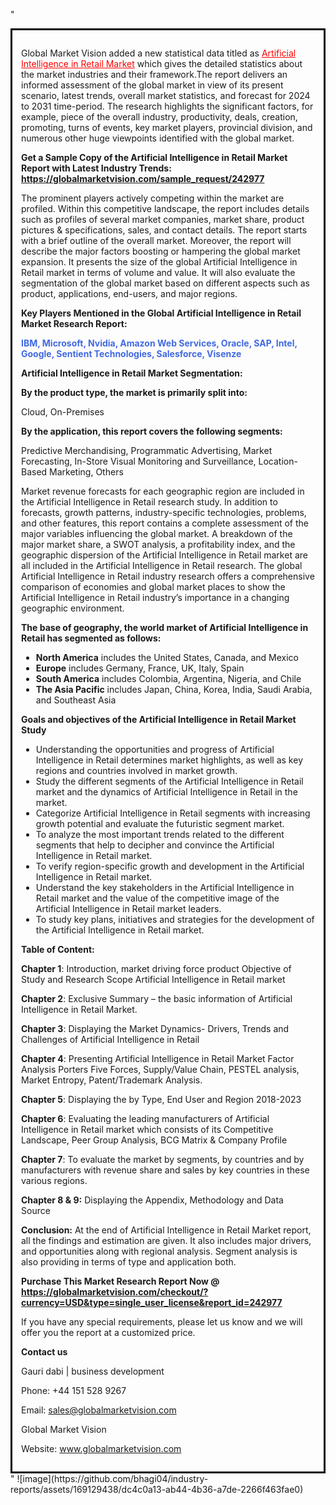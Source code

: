 "<div style='border: 3px solid black; padding: 1em;'>

Global Market Vision added a new statistical data titled as <a style='color: #ff0000;' href='https://globalmarketvision.com/reports/global-artificial-intelligence-in-retail-market/242977'>Artificial Intelligence in Retail Market</a> which gives the detailed statistics about the market industries and their framework.The report delivers an informed assessment of the global market in view of its present scenario, latest trends, overall market statistics, and forecast for 2024 to 2031 time-period. The research highlights the significant factors, for example, piece of the overall industry, productivity, deals, creation, promoting, turns of events, key market players, provincial division, and numerous other huge viewpoints identified with the global market.

<strong>Get a Sample Copy of the Artificial Intelligence in Retail Market Report with Latest Industry Trends:</strong><strong> <a style='color: #ff0000;' href='https://globalmarketvision.com/sample_request/242977?utm_source=linkedinPulse&utm_medium=Bhagyashree&utm_campaign=Bhagyashree'><strong>https://globalmarketvision.com/sample_request/242977</strong></a></strong>

The prominent players actively competing within the market are profiled. Within this competitive landscape, the report includes details such as profiles of several market companies, market share, product pictures &amp; specifications, sales, and contact details. The report starts with a brief outline of the overall market. Moreover, the report will describe the major factors boosting or hampering the global market expansion. It presents the size of the global Artificial Intelligence in Retail market in terms of volume and value. It will also evaluate the segmentation of the global market based on different aspects such as product, applications, end-users, and major regions.

<strong>Key Players Mentioned in the Global Artificial Intelligence in Retail Market Research Report:</strong>

<strong style='color: #4169e1;'>IBM, Microsoft, Nvidia, Amazon Web Services, Oracle, SAP, Intel, Google, Sentient Technologies, Salesforce, Visenze</strong>

<strong>Artificial Intelligence in Retail Market Segmentation: </strong>

<strong>By the product type, the market is primarily split into:</strong>

Cloud, On-Premises

<strong>By the application, this report covers the following segments:</strong>

Predictive Merchandising, Programmatic Advertising, Market Forecasting, In-Store Visual Monitoring and Surveillance, Location-Based Marketing, Others

Market revenue forecasts for each geographic region are included in the Artificial Intelligence in Retail research study. In addition to forecasts, growth patterns, industry-specific technologies, problems, and other features, this report contains a complete assessment of the major variables influencing the global market. A breakdown of the major market share, a SWOT analysis, a profitability index, and the geographic dispersion of the Artificial Intelligence in Retail market are all included in the Artificial Intelligence in Retail research. The global Artificial Intelligence in Retail industry research offers a comprehensive comparison of economies and global market places to show the Artificial Intelligence in Retail industry’s importance in a changing geographic environment.

<strong>The base of geography, the world market of Artificial Intelligence in Retail has segmented as follows:</strong>
<ul>
  <li><strong>North America</strong> includes the United States, Canada, and Mexico</li>
  <li><strong>Europe</strong> includes Germany, France, UK, Italy, Spain</li>
  <li><strong>South America</strong> includes Colombia, Argentina, Nigeria, and Chile</li>
  <li><strong>The Asia Pacific</strong> includes Japan, China, Korea, India, Saudi Arabia, and Southeast Asia</li>
</ul>
<strong>Goals and objectives of the Artificial Intelligence in Retail Market Study</strong>
<ul>
  <li>Understanding the opportunities and progress of Artificial Intelligence in Retail determines market highlights, as well as key regions and countries involved in market growth.</li>
  <li>Study the different segments of the Artificial Intelligence in Retail market and the dynamics of Artificial Intelligence in Retail in the market.</li>
  <li>Categorize Artificial Intelligence in Retail segments with increasing growth potential and evaluate the futuristic segment market.</li>
  <li>To analyze the most important trends related to the different segments that help to decipher and convince the Artificial Intelligence in Retail market.</li>
  <li>To verify region-specific growth and development in the Artificial Intelligence in Retail market.</li>
  <li>Understand the key stakeholders in the Artificial Intelligence in Retail market and the value of the competitive image of the Artificial Intelligence in Retail market leaders.</li>
  <li>To study key plans, initiatives and strategies for the development of the Artificial Intelligence in Retail market.</li>
</ul>
<strong>Table of Content:</strong>

<strong>Chapter 1</strong>: Introduction, market driving force product Objective of Study and Research Scope Artificial Intelligence in Retail market

<strong>Chapter 2</strong>: Exclusive Summary – the basic information of Artificial Intelligence in Retail Market.

<strong>Chapter 3</strong>: Displaying the Market Dynamics- Drivers, Trends and Challenges of Artificial Intelligence in Retail

<strong>Chapter 4</strong>: Presenting Artificial Intelligence in Retail Market Factor Analysis Porters Five Forces, Supply/Value Chain, PESTEL analysis, Market Entropy, Patent/Trademark Analysis.

<strong>Chapter 5</strong>: Displaying the by Type, End User and Region 2018-2023

<strong>Chapter 6</strong>: Evaluating the leading manufacturers of Artificial Intelligence in Retail market which consists of its Competitive Landscape, Peer Group Analysis, BCG Matrix &amp; Company Profile

<strong>Chapter 7</strong>: To evaluate the market by segments, by countries and by manufacturers with revenue share and sales by key countries in these various regions.

<strong>Chapter 8 &amp; 9:</strong> Displaying the Appendix, Methodology and Data Source

<strong>Conclusion:</strong> At the end of Artificial Intelligence in Retail Market report, all the findings and estimation are given. It also includes major drivers, and opportunities along with regional analysis. Segment analysis is also providing in terms of type and application both.

<strong>Purchase This Market Research Report Now @</strong><strong> <strong><a style='color: #ff0000;' href='https://globalmarketvision.com/checkout/?currency=USD&type=single_user_license&report_id=242977?utm_source=linkedinPulse&utm_medium=Bhagyashree&utm_campaign=Bhagyashree'>https://globalmarketvision.com/checkout/?currency=USD&type=single_user_license&report_id=242977</a></strong>
</strong>

If you have any special requirements, please let us know and we will offer you the report at a customized price.

<strong>Contact us</strong>

Gauri dabi | business development

Phone: +44 151 528 9267

Email: <a href='mailto:sales@globalmarketvision.com'>sales@globalmarketvision.com</a>

Global Market Vision

Website: <a href='http://www.globalmarketvision.com/'>www.globalmarketvision.com</a>

</div>"
![image](https://github.com/bhagi04/industry-reports/assets/169129438/dc4c0a13-ab44-4b36-a7de-2266f463fae0)
